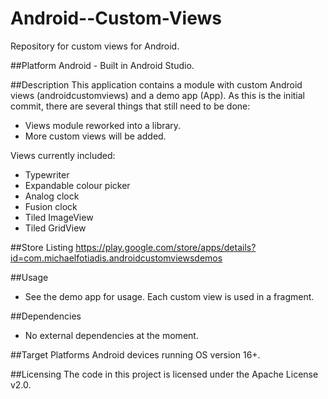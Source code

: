 # Android--Custom-Views
Repository for custom views for Android.

##Platform
Android - Built in Android Studio.

##Description
This application contains a module with custom Android views (androidcustomviews) and a demo app (App).
As this is the initial commit, there are several things that still need to be done:
- Views module reworked into a library.
- More custom views will be added.

Views currently included:
- Typewriter
- Expandable colour picker
- Analog clock
- Fusion clock
- Tiled ImageView
- Tiled GridView

##Store Listing
https://play.google.com/store/apps/details?id=com.michaelfotiadis.androidcustomviewsdemos

##Usage
- See the demo app for usage. Each custom view is used in a fragment.

##Dependencies
- No external dependencies at the moment.

##Target Platforms
Android devices running OS version 16+.

##Licensing
The code in this project is licensed under the Apache License v2.0.

